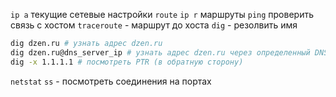 `ip a`  текущие сетевые настройки
`route` `ip r` маршруты
`ping` проверить связь с хостом
`traceroute` - маршрут до хоста
`dig` - резолвить имя
```bash
dig dzen.ru # узнать адрес dzen.ru
dig dzen.ru@dns_server_ip # узнать адрес dzen.ru через определенный DNS сервер
dig -x 1.1.1.1 # посмотреть PTR (в обратную сторону)
```
`netstat` `ss` - посмотреть соединения на портах